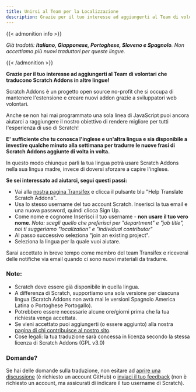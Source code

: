 ```yaml
---
title: Unirsi al Team per la Localizzazione
description: Grazie per il tuo interesse ad aggiungerti al Team di volontari che traducono Scratch Addons in altre lingue! ScratchAddosn è un progetto open source no-profit che si occupa di mantenere l'estensione e creare nuovi addon grazie a sviluppatori web volontari.
---
```


{{< admonition info >}}

_Già tradotti: **Italiano, Giapponese, Portoghese, Sloveno e Spagnolo**. Non accettiamo più nuovi traduttori per queste lingue._

{{< /admonition >}}

**Grazie per il tuo interesse ad aggiungerti al Team di volontari che traducono Scratch Addons in altre lingue!**

Scratch Addons è un progetto open source no-profit che si occupa di mantenere l'estensione e creare nuovi addon grazie a sviluppatori web volontari.

Anche se non hai mai programmato una sola linea di JavaScript puoi ancora aiutarci a raggiungere il nostro obiettivo di rendere migliore per tutti l'esperienza di uso di Scratch!

**E' sufficiente che tu conosca l'inglese e un'altra lingua e sia disponibile a investire qualche minuto alla settimana per tradurre le nuove frasi di Scratch Addons aggiunte di volta in volta.** 

In questo modo chiunque parli la tua lingua potrà usare Scratch Addons nella sua lingua madre, invece di doversi sforzare a capire l'inglese.

**Se sei interessato ad aiutarci, segui questi passi:**

- Vai alla  [nostra pagina Transifex](https://www.transifex.com/scratch-addons/scratch-addons-extension/) e clicca il pulsante blu "Help Translate Scratch Addons".
- Usa lo stesso username del tuo account Scratch. Inserisci la tua email e una nuova password, quindi clicca Sign Up.
- Come nome e cognome Inserisci il tuo username - **non usare il tuo vero nome**.
_Nota: scegli quello che preferisci per "department" e "job title", noi ti suggeriamo "localization" e "individual contributor"_
- Al passo successivo seleziona "join an existing project".
- Seleziona la lingua per la quale vuoi aiutare.

Sarai accettato in breve tempo come membro del team Transifex e riceverai delle notifiche via email quando ci sono nuovi materiali da tradurre.

### Note:

- Scratch deve essere già disponibile in quella lingua.
- A differenza di Scratch, supportiamo una sola versione per ciascuna lingua (Scratch Addons non avrà mai le versioni Spagnolo America Latina o Portoghese Portogallo).
- Potrebbero essere necessarie alcune ore/giorni prima che la tua richiesta venga accettata.
- Se vieni accettato puoi aggiungerti (o essere aggiunto) alla nostra [pagina di chi contribuisce al nostro sito](https://scratchaddons.com/contributors).
- Cose legali: la tua traduzione sarà concessa in licenza secondo la stessa licenza di Scratch Addons (GPL v3.0)

### Domande?

Se hai delle domande sulla traduzione, non esitare ad [aprire una discussione](https://github.com/ScratchAddons/ScratchAddons/discussions) (è richiesto un account GitHub) o [inviaci il tuo feedback](https://scratchaddons.com/feedback) (non è richiesto un account, ma assicurati di indicare il tuo username di Scratch).
